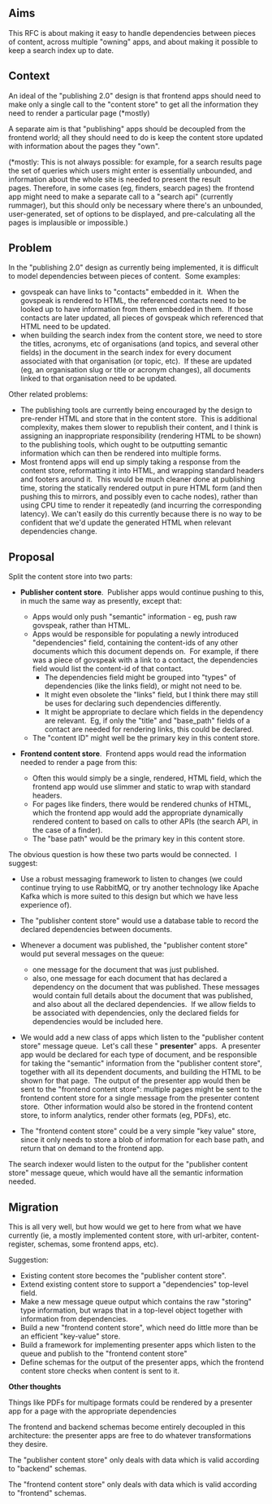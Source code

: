 ## **Aims**

This RFC is about making it easy to handle dependencies between pieces of content, across multiple "owning" apps, and about making it possible to keep a search index up to date.

## **Context**

An ideal of the "publishing 2.0" design is that frontend apps should need to make only a single call to the "content store" to get all the information they need to render a particular page&nbsp;(\*mostly)

A separate aim is that "publishing" apps should be decoupled from the frontend world; all they should need to do is keep the content store updated with information about the pages they "own".

(\*mostly: This is not always possible: for example, for a search results page the set of queries which users might enter is essentially unbounded, and information about the whole site is needed to present the result pages.&nbsp;Therefore, in some cases (eg, finders, search pages) the frontend app might need to make a separate call to a "search api" (currently rummager), but this should only be necessary where there's an unbounded, user-generated, set of options to be displayed, and pre-calculating all the pages is implausible or impossible.)

## **Problem**

In the "publishing 2.0" design as currently being implemented, it is difficult to model dependencies between pieces of content. &nbsp;Some examples:

- govspeak can have links to "contacts" embedded in it. &nbsp;When the govspeak is rendered to HTML, the referenced contacts need to be looked up to have information from them embedded in them. &nbsp;If those contacts are later updated, all pieces of govspeak which referenced that HTML need to be updated.
- when building the search index from the content store, we need to store the titles, acronyms, etc of organisations (and topics, and several other fields) in the document in the search index for every document associated with that organisation (or topic, etc). &nbsp;If these are updated (eg, an organisation slug or title or acronym changes), all documents linked to that organisation need to be updated.

Other related problems:

- The publishing tools are currently being encouraged by the design to pre-render HTML and store that in the content store. &nbsp;This is additional complexity, makes them slower to republish their content, and I think is assigning an inappropriate responsibility (rendering HTML to be shown) to the publishing tools, which ought to be outputting semantic information which can then be rendered into multiple forms.
- Most frontend apps will end up simply taking a response from the content store, reformatting it into HTML, and wrapping standard headers and footers around it. &nbsp;This would be much cleaner done at publishing time, storing the statically rendered output in pure HTML form (and then pushing this to mirrors, and possibly even to cache nodes), rather than using CPU time to render it repeatedly (and incurring the corresponding latency). We can't easily do this currently because there is no way to be confident that we'd update the generated HTML when relevant dependencies change.

## **Proposal**

Split the content store into two parts:

- **Publisher content store**. &nbsp;Publisher apps would continue pushing to this, in much the same way as presently, except that:
  - Apps would only push "semantic" information - eg, push raw govspeak, rather than HTML.
  - Apps would be responsible for populating a newly introduced "dependencies" field, containing the content-ids of any other documents which this document depends on. &nbsp;For example, if there was a piece of govspeak with a link to a contact, the dependencies field would list the content-id of that contact.
    - The dependencies field might be grouped into "types" of dependencies (like the links field), or might not need to be.
    - It might even obsolete the "links" field, but I think there may still be uses for declaring such dependencies differently.
    - It might be appropriate to declare which fields in the dependency are relevant. &nbsp;Eg, if only the "title" and "base\_path" fields of a contact are needed for rendering links, this could be declared.  
  - The "content ID" might well be the primary key in this content store.  
  

- **Frontend content store**. &nbsp;Frontend apps would read the information needed to render a page from this:
  - Often this would simply be a single, rendered, HTML field, which the frontend app would use slimmer and static to wrap with standard headers.
  - For pages like finders, there would be rendered chunks of HTML, which the frontend app would add the appropriate dynamically rendered content to based on calls to other APIs (the search API, in the case of a finder).
  - The "base path" would be the primary key in this content store.

The obvious question is how these two parts would be connected. &nbsp;I suggest:

- Use a robust messaging framework to listen to changes (we could continue trying to use RabbitMQ, or try another technology like Apache Kafka which is more suited to this design but which we have less experience of).  
  
- The "publisher content store" would use a database table to record the declared dependencies between documents.  
  
- Whenever a document was published, the "publisher content store" would put several messages on the queue:
  - one message for the document that was just published.
  - also, one message for each document that has declared a dependency on the document that was published.
These messages would contain full details about the document that was published, and also about all the declared dependencies. &nbsp;If we allow fields to be associated with dependencies, only the declared fields for dependencies would be included here.  
  
- We would add a new class of apps which listen to the "publisher content store" message queue. &nbsp;Let's call these " **presenter**" apps. &nbsp;A presenter app would be declared for each type of document, and be responsible for taking the "semantic" information from the "publisher content store", together with all its dependent documents, and building the HTML to be shown for that page. &nbsp;The output of the presenter app would then be sent to the "frontend content store": multiple pages might be sent to the frontend content store for a single message from the presenter content store. &nbsp;Other information would also be stored in the frontend content store, to inform analytics, render other formats (eg, PDFs), etc.  
  
- The "frontend content store" could be a very simple "key value" store, since it only needs to store a blob of information for each base path, and return that on demand to the frontend app.

The search indexer would listen to the output for the "publisher content store" message queue, which would have all the semantic information needed.

## **Migration**

This is all very well, but how would we get to here from what we have currently (ie, a mostly implemented content store, with url-arbiter, content-register, schemas, some frontend apps, etc).

Suggestion:

- Existing content store becomes the "publisher content store".
- Extend existing content store to support a "dependencies" top-level field.
- Make a new message queue output which contains the raw "storing" type information, but wraps that in a top-level object together with information from dependencies.
- Build a new "frontend content store", which need do little more than be an efficient "key-value" store.
- Build a framework for implementing presenter apps which listen to the queue and publish to the "frontend content store"
- Define schemas for the output of the presenter apps, which the frontend content store checks when content is sent to it.

**Other thoughts**

Things like PDFs for multipage formats could be rendered by a presenter app for a page with the appropriate dependencies&nbsp;

The frontend and backend schemas become entirely decoupled in this architecture: the presenter apps are free to do whatever transformations they desire.

The "publisher content store" only deals with data which is valid according to "backend" schemas.

The "frontend content store" only deals with data which is valid according to "frontend" schemas.

&nbsp;

&nbsp;

